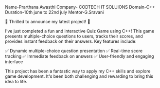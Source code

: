 Name-Prarthana Awasthi
Company- CODTECH IT SOLUIONS
Domain-C++
Duration-10th june to 22nd july
Mentor-G.Sravani

🎉 Thrilled to announce my latest project! 🎉

I've just completed a fun and interactive Quiz Game using C++! This game presents multiple-choice questions to users, tracks their scores, and provides instant feedback on their answers. Key features include:

✅ Dynamic multiple-choice question presentation
✅ Real-time score tracking
✅ Immediate feedback on answers
✅ User-friendly and engaging interface

This project has been a fantastic way to apply my C++ skills and explore game development. It's been both challenging and rewarding to bring this idea to life.
